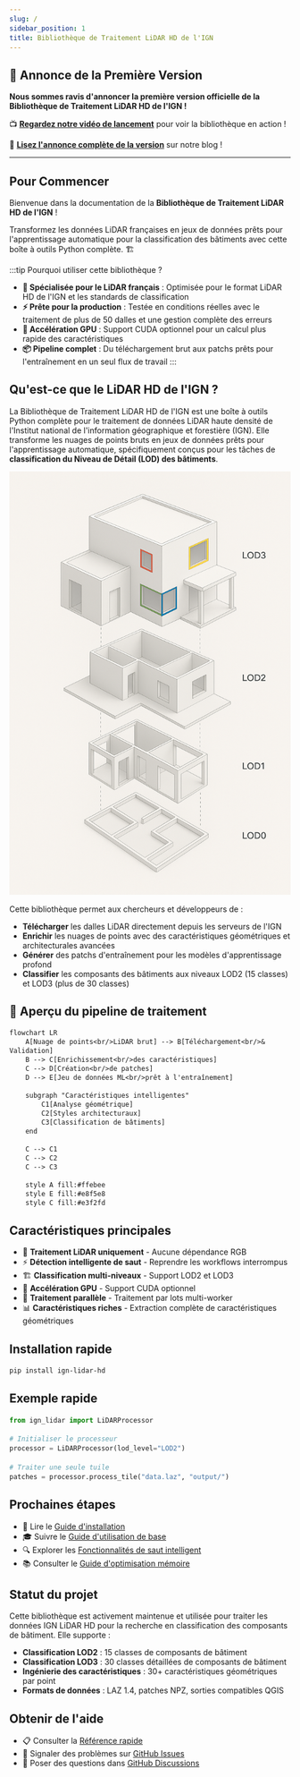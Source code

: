 ```yaml
---
slug: /
sidebar_position: 1
title: Bibliothèque de Traitement LiDAR HD de l'IGN
---
```


## 🎉 Annonce de la Première Version

**Nous sommes ravis d'annoncer la première version officielle de la Bibliothèque de Traitement LiDAR HD de l'IGN !**

📺 **[Regardez notre vidéo de lancement](https://youtu.be/ksBWEhkVqQI)** pour voir la bibliothèque en action !

📖 **[Lisez l'annonce complète de la version](/blog/first-release)** sur notre blog !

---

## Pour Commencer

Bienvenue dans la documentation de la **Bibliothèque de Traitement LiDAR HD de l'IGN** !

Transformez les données LiDAR françaises en jeux de données prêts pour l'apprentissage automatique pour la classification des bâtiments avec cette boîte à outils Python complète. 🏗️

:::tip Pourquoi utiliser cette bibliothèque ?

- **🎯 Spécialisée pour le LiDAR français** : Optimisée pour le format LiDAR HD de l'IGN et les standards de classification
- **⚡ Prête pour la production** : Testée en conditions réelles avec le traitement de plus de 50 dalles et une gestion complète des erreurs
- **🚀 Accélération GPU** : Support CUDA optionnel pour un calcul plus rapide des caractéristiques
- **📦 Pipeline complet** : Du téléchargement brut aux patchs prêts pour l'entraînement en un seul flux de travail
  :::

## Qu'est-ce que le LiDAR HD de l'IGN ?

La Bibliothèque de Traitement LiDAR HD de l'IGN est une boîte à outils Python complète pour le traitement de données LiDAR haute densité de l'Institut national de l'information géographique et forestière (IGN). Elle transforme les nuages de points bruts en jeux de données prêts pour l'apprentissage automatique, spécifiquement conçus pour les tâches de **classification du Niveau de Détail (LOD) des bâtiments**.

![Niveaux de détail des bâtiments](../../../../static/img/axonometry.png)

Cette bibliothèque permet aux chercheurs et développeurs de :

- **Télécharger** les dalles LiDAR directement depuis les serveurs de l'IGN
- **Enrichir** les nuages de points avec des caractéristiques géométriques et architecturales avancées
- **Générer** des patchs d'entraînement pour les modèles d'apprentissage profond
- **Classifier** les composants des bâtiments aux niveaux LOD2 (15 classes) et LOD3 (plus de 30 classes)

## 🔄 Aperçu du pipeline de traitement

```mermaid
flowchart LR
    A[Nuage de points<br/>LiDAR brut] --> B[Téléchargement<br/>& Validation]
    B --> C[Enrichissement<br/>des caractéristiques]
    C --> D[Création<br/>de patches]
    D --> E[Jeu de données ML<br/>prêt à l'entraînement]

    subgraph "Caractéristiques intelligentes"
        C1[Analyse géométrique]
        C2[Styles architecturaux]
        C3[Classification de bâtiments]
    end

    C --> C1
    C --> C2
    C --> C3

    style A fill:#ffebee
    style E fill:#e8f5e8
    style C fill:#e3f2fd
```

## Caractéristiques principales

- 🎯 **Traitement LiDAR uniquement** - Aucune dépendance RGB
- ⚡ **Détection intelligente de saut** - Reprendre les workflows interrompus
- 🏗️ **Classification multi-niveaux** - Support LOD2 et LOD3
- 🚀 **Accélération GPU** - Support CUDA optionnel
- 🔄 **Traitement parallèle** - Traitement par lots multi-worker
- 📊 **Caractéristiques riches** - Extraction complète de caractéristiques géométriques

## Installation rapide

```bash
pip install ign-lidar-hd
```

## Exemple rapide

```python
from ign_lidar import LiDARProcessor

# Initialiser le processeur
processor = LiDARProcessor(lod_level="LOD2")

# Traiter une seule tuile
patches = processor.process_tile("data.laz", "output/")
```

## Prochaines étapes

- 📖 Lire le [Guide d'installation](installation/quick-start.md)
- 🎓 Suivre le [Guide d'utilisation de base](guides/basic-usage.md)
- 🔍 Explorer les [Fonctionnalités de saut intelligent](features/smart-skip.md)
- 📚 Consulter le [Guide d'optimisation mémoire](reference/memory-optimization.md)

## Statut du projet

Cette bibliothèque est activement maintenue et utilisée pour traiter les données IGN LiDAR HD pour la recherche en classification des composants de bâtiment. Elle supporte :

- **Classification LOD2** : 15 classes de composants de bâtiment
- **Classification LOD3** : 30 classes détaillées de composants de bâtiment
- **Ingénierie des caractéristiques** : 30+ caractéristiques géométriques par point
- **Formats de données** : LAZ 1.4, patches NPZ, sorties compatibles QGIS

## Obtenir de l'aide

- 📋 Consulter la [Référence rapide](https://github.com/sducournau/IGN_LIDAR_HD_DATASET/blob/main/QUICK_REFERENCE.md)
- 🐛 Signaler des problèmes sur [GitHub Issues](https://github.com/sducournau/IGN_LIDAR_HD_DATASET/issues)
- 💬 Poser des questions dans [GitHub Discussions](https://github.com/sducournau/IGN_LIDAR_HD_DATASET/discussions)
